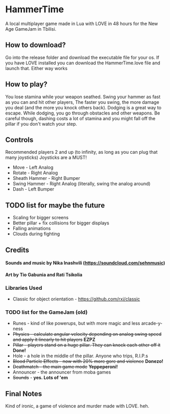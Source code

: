 ﻿# HammerTime
A local multiplayer game made in Lua with LOVE in 48 hours for the New Age GameJam in Tbilisi.

## How to download?
Go into the release folder and download the executable file for your os. If you have LOVE installed you can
download the HammerTime.love file and launch that. Either way works

## How to play?
You lose stamina while your weapon seathed. Swing your hammer as fast as you can and hit other players,
The faster you swing, the more damage you deal (and the more you knock others back). Dodging is a
great way to escape. While dodging, you go through obstacles and other weapons. Be careful though, dashing
costs a lot of stamina and you might fall off the pillar if you don't watch your step.

## Controls
Recommended players 2 and up (to infinity, as long as you can plug that many joysticks)
Joysticks are a MUST!

* Move - Left Analog
* Rotate - Right Analog
* Sheath Hammer - Right Bumper
* Swing Hammer - Right Analog (literally, swing the analog around)
* Dash - Left Bumper

## TODO list for maybe the future
* Scaling for bigger screens
* Better pillar + fix collisions for bigger displays
* Falling animations
* Clouds during fighting

## Credits
#### Sounds and music by Nika Inashvili (https://soundcloud.com/sehnmusic)

#### Art by Tio Gabunia and Rati Tsikolia

### Libraries Used
* Classic for object orientation - https://github.com/rxi/classic

### TODO list for the GameJam (old)
* Runes - kind of like powerups, but with more magic and less arcade-y-ness
* ~~Physics - calculate angular velocity depending on analog swing speed and apply it linearly to hit players~~ **EZPZ**
* ~~Pillar - players stand on a huge pillar. They can knock each other off it~~ **Done!**
* Hole - a hole in the middle of the pillar. Anyone who trips, R.I.P.s
* ~~Blood Particle Effects - now with 20% more gore and violence~~ **Donezo!**
* ~~Deathmatch - the main game mode~~ **Yeppeperoni!**
* Announcer - the announcer from moba games
* ~~Sounds~~ - **yes. Lots of 'em**

## Final Notes
Kind of ironic, a game of violence and murder made with LOVE. heh.
